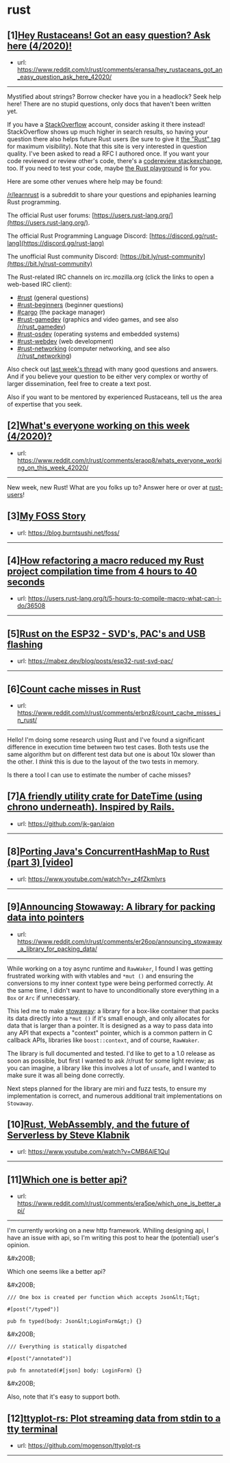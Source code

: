 # rust
## [1][Hey Rustaceans! Got an easy question? Ask here (4/2020)!](https://www.reddit.com/r/rust/comments/eransa/hey_rustaceans_got_an_easy_question_ask_here_42020/)
- url: https://www.reddit.com/r/rust/comments/eransa/hey_rustaceans_got_an_easy_question_ask_here_42020/
---
Mystified about strings? Borrow checker have you in a headlock? Seek help here! There are no stupid questions, only docs that haven't been written yet.

If you have a [StackOverflow](http://stackoverflow.com/) account, consider asking it there instead! StackOverflow shows up much higher in search results, so having your question there also helps future Rust users (be sure to give it [the "Rust" tag](http://stackoverflow.com/questions/tagged/rust) for maximum visibility). Note that this site is very interested in question quality. I've been asked to read a RFC I authored once. If you want your code reviewed or review other's code, there's a [codereview stackexchange](https://codereview.stackexchange.com/questions/tagged/rust), too. If you need to test your code, maybe [the Rust playground](https://play.rust-lang.org) is for you.

Here are some other venues where help may be found:

[/r/learnrust](https://www.reddit.com/r/learnrust) is a subreddit to share your questions and epiphanies learning Rust programming.

The official Rust user forums: [https://users.rust-lang.org/](https://users.rust-lang.org/).

The official Rust Programming Language Discord: [https://discord.gg/rust-lang](https://discord.gg/rust-lang)

The unofficial Rust community Discord: [https://bit.ly/rust-community](https://bit.ly/rust-community)

The Rust-related IRC channels on irc.mozilla.org (click the links to open a web-based IRC client):

 - [#rust](https://chat.mibbit.com/?server=irc.mozilla.org%3A%2B6697&amp;amp;channel=%23rust) (general questions)
 - [#rust-beginners](https://chat.mibbit.com/?server=irc.mozilla.org%3A%2B6697&amp;amp;channel=%23rust-beginners) (beginner questions)
 - [#cargo](https://chat.mibbit.com/?server=irc.mozilla.org%3A%2B6697&amp;amp;channel=%23cargo) (the package manager)
 - [#rust-gamedev](https://chat.mibbit.com/?server=irc.mozilla.org%3A%2B6697&amp;amp;channel=%23rust-gamedev) (graphics and video games, and see also [/r/rust_gamedev](https://www.reddit.com/r/rust_gamedev))
 - [#rust-osdev](https://chat.mibbit.com/?server=irc.mozilla.org%3A%2B6697&amp;amp;channel=%23rust-osdev) (operating systems and embedded systems)
 - [#rust-webdev](https://chat.mibbit.com/?server=irc.mozilla.org%3A%2B6697&amp;amp;channel=%23rust-webdev) (web development)
 - [#rust-networking](https://chat.mibbit.com/?server=irc.mozilla.org%3A%2B6697&amp;amp;channel=%23rust-networking) (computer networking, and see also [/r/rust_networking](https://www.reddit.com/r/rust_networking))

Also check out [last week's thread](https://reddit.com/r/rust/comments/eo6pjy/hey_rustaceans_got_an_easy_question_ask_here/) with many good questions and answers. And if you believe your question to be either very complex or worthy of larger dissemination, feel free to create a text post.

Also if you want to be mentored by experienced Rustaceans, tell us the area of expertise that you seek.
## [2][What's everyone working on this week (4/2020)?](https://www.reddit.com/r/rust/comments/eraop8/whats_everyone_working_on_this_week_42020/)
- url: https://www.reddit.com/r/rust/comments/eraop8/whats_everyone_working_on_this_week_42020/
---
New week, new Rust! What are you folks up to? Answer here or over at [rust-users](https://users.rust-lang.org/t/whats-everyone-working-on-this-week-4-2020/37181?u=llogiq)!
## [3][My FOSS Story](https://www.reddit.com/r/rust/comments/er4qrn/my_foss_story/)
- url: https://blog.burntsushi.net/foss/
---

## [4][How refactoring a macro reduced my Rust project compilation time from 4 hours to 40 seconds](https://www.reddit.com/r/rust/comments/er1xkh/how_refactoring_a_macro_reduced_my_rust_project/)
- url: https://users.rust-lang.org/t/5-hours-to-compile-macro-what-can-i-do/36508
---

## [5][Rust on the ESP32 - SVD's, PAC's and USB flashing](https://www.reddit.com/r/rust/comments/era9uw/rust_on_the_esp32_svds_pacs_and_usb_flashing/)
- url: https://mabez.dev/blog/posts/esp32-rust-svd-pac/
---

## [6][Count cache misses in Rust](https://www.reddit.com/r/rust/comments/erbnz8/count_cache_misses_in_rust/)
- url: https://www.reddit.com/r/rust/comments/erbnz8/count_cache_misses_in_rust/
---
Hello! I'm doing some research using Rust and I've found a significant difference in execution time between two test cases. Both tests use the same algorithm but on different test data but one is about 10x slower than the other. I *think* this is due to the layout of the two tests in memory.

Is there a tool I can use to estimate the number of cache misses?
## [7][A friendly utility crate for DateTime (using chrono underneath). Inspired by Rails.](https://www.reddit.com/r/rust/comments/erbd8e/a_friendly_utility_crate_for_datetime_using/)
- url: https://github.com/jk-gan/aion
---

## [8][Porting Java's ConcurrentHashMap to Rust (part 3) [video]](https://www.reddit.com/r/rust/comments/eqwn0s/porting_javas_concurrenthashmap_to_rust_part_3/)
- url: https://www.youtube.com/watch?v=_z4fZkmlvrs
---

## [9][Announcing Stowaway: A library for packing data into pointers](https://www.reddit.com/r/rust/comments/er26op/announcing_stowaway_a_library_for_packing_data/)
- url: https://www.reddit.com/r/rust/comments/er26op/announcing_stowaway_a_library_for_packing_data/
---
While working on a toy async runtime and `RawWaker`, I found I was getting frustrated working with with vtables and `*mut ()` and ensuring the conversions to my inner context type were being performed correctly. At the same time, I didn't want to have to unconditionally store everything in a `Box` or `Arc` if unnecessary.

This led me to make [stowaway](https://docs.rs/stowaway/0.1.1/stowaway/index.html): a library for a box-like container that packs its data directly into a `*mut ()` if it's small enough, and only allocates for data that is larger than a pointer. It is designed as a way to pass data into any API that expects a "context" pointer, which is a common pattern in C callback APIs, libraries like `boost::context`, and of course, `RawWaker`.

The library is full documented and tested. I'd like to get to a 1.0 release as soon as possible, but first I wanted to ask /r/rust for some light review; as you can imagine, a library like this involves a lot of `unsafe`, and I wanted to make sure it was all being done correctly.

Next steps planned for the library are miri and fuzz tests, to ensure my implementation is correct, and numerous additional trait implementations on `Stowaway`.
## [10][Rust, WebAssembly, and the future of Serverless by Steve Klabnik](https://www.reddit.com/r/rust/comments/er21mr/rust_webassembly_and_the_future_of_serverless_by/)
- url: https://www.youtube.com/watch?v=CMB6AlE1QuI
---

## [11][Which one is better api?](https://www.reddit.com/r/rust/comments/era5pe/which_one_is_better_api/)
- url: https://www.reddit.com/r/rust/comments/era5pe/which_one_is_better_api/
---
I'm currently working on a new http framework. Whiling designing api, I have an issue with api, so I'm writing this post to hear the (potential) user's opinion.

&amp;#x200B;

Which one seems like a better api?

&amp;#x200B;

`/// One box is created per function which accepts Json&lt;T&gt;`

`#[post("/typed")]`

`pub fn typed(body: Json&lt;LoginForm&gt;) {}`

&amp;#x200B;

`/// Everything is statically dispatched`

`#[post("/annotated")]`

`pub fn annotated(#[json] body: LoginForm) {}`

&amp;#x200B;

Also, note that it's easy to support both.
## [12][ttyplot-rs: Plot streaming data from stdin to a tty terminal](https://www.reddit.com/r/rust/comments/er5atl/ttyplotrs_plot_streaming_data_from_stdin_to_a_tty/)
- url: https://github.com/mogenson/ttyplot-rs
---

